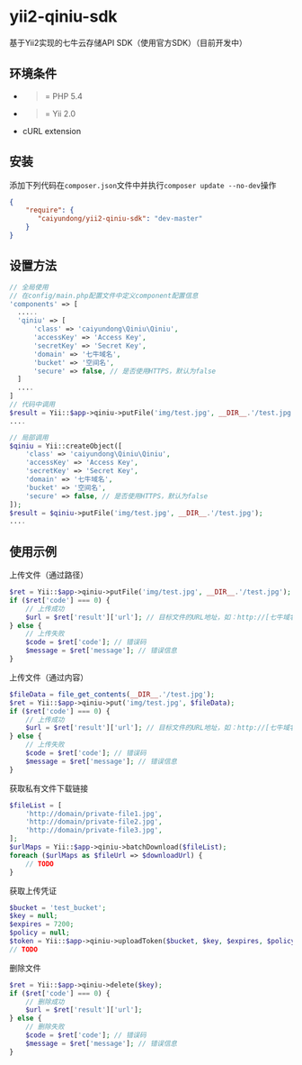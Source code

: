 # yii2-qiniu-sdk
基于Yii2实现的七牛云存储API SDK（使用官方SDK）（目前开发中）

环境条件
--------
- >= PHP 5.4
- >= Yii 2.0
- cURL extension

安装
----

添加下列代码在``composer.json``文件中并执行``composer update --no-dev``操作

```json
{
    "require": {
       "caiyundong/yii2-qiniu-sdk": "dev-master"
    }
}
```

设置方法
--------

```php
// 全局使用
// 在config/main.php配置文件中定义component配置信息
'components' => [
  .....
  'qiniu' => [ 
      'class' => 'caiyundong\Qiniu\Qiniu',
      'accessKey' => 'Access Key',
      'secretKey' => 'Secret Key',
      'domain' => '七牛域名',
      'bucket' => '空间名',
      'secure' => false, // 是否使用HTTPS，默认为false
  ]
  ....
]
// 代码中调用
$result = Yii::$app->qiniu->putFile('img/test.jpg', __DIR__.'/test.jpg');
....
```

```php
// 局部调用
$qiniu = Yii::createObject([
    'class' => 'caiyundong\Qiniu\Qiniu',
    'accessKey' => 'Access Key',
    'secretKey' => 'Secret Key',
    'domain' => '七牛域名',
    'bucket' => '空间名',
    'secure' => false, // 是否使用HTTPS，默认为false
]);
$result = $qiniu->putFile('img/test.jpg', __DIR__.'/test.jpg');
....
```

使用示例
--------

上传文件（通过路径）

```php
$ret = Yii::$app->qiniu->putFile('img/test.jpg', __DIR__.'/test.jpg');
if ($ret['code'] === 0) {
    // 上传成功
    $url = $ret['result']['url']; // 目标文件的URL地址，如：http://[七牛域名]/img/test.jpg
} else {
    // 上传失败
    $code = $ret['code']; // 错误码
    $message = $ret['message']; // 错误信息
}
```

上传文件（通过内容）

```php
$fileData = file_get_contents(__DIR__.'/test.jpg');
$ret = Yii::$app->qiniu->put('img/test.jpg', $fileData);
if ($ret['code'] === 0) {
    // 上传成功
    $url = $ret['result']['url']; // 目标文件的URL地址，如：http://[七牛域名]/img/test.jpg
} else {
    // 上传失败
    $code = $ret['code']; // 错误码
    $message = $ret['message']; // 错误信息
}
```

获取私有文件下载链接

```php
$fileList = [
    'http://domain/private-file1.jpg',
    'http://domain/private-file2.jpg',
    'http://domain/private-file3.jpg',
];
$urlMaps = Yii::$app->qiniu->batchDownload($fileList);
foreach ($urlMaps as $fileUrl => $downloadUrl) {
    // TODO
}
```

获取上传凭证

```php
$bucket = 'test_bucket';
$key = null;
$expires = 7200;
$policy = null;
$token = Yii::$app->qiniu->uploadToken($bucket, $key, $expires, $policy);
// TODO
```

删除文件

```php
$ret = Yii::$app->qiniu->delete($key);
if ($ret['code'] === 0) {
    // 删除成功
    $url = $ret['result']['url']; 
} else {
    // 删除失败
    $code = $ret['code']; // 错误码
    $message = $ret['message']; // 错误信息
}
```